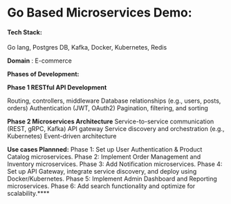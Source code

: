 # **Go Based Microservices Demo:**

#### Tech Stack:
Go lang, Postgres DB, Kafka, Docker, Kubernetes, Redis

**Domain** : E-commerce

**Phases of Development:**

**Phase 1 RESTful API Development**

Routing, controllers, middleware
Database relationships (e.g., users, posts, orders)
Authentication (JWT, OAuth2)
Pagination, filtering, and sorting

**Phase 2 Microservices Architecture**
Service-to-service communication (REST, gRPC, Kafka)
API gateway
Service discovery and orchestration (e.g., Kubernetes)
Event-driven architecture

**Use cases Plannned:**
Phase 1: Set up User Authentication & Product Catalog microservices.
Phase 2: Implement Order Management and Inventory microservices.
Phase 3: Add Notification microservices.
Phase 4: Set up API Gateway, integrate service discovery, and deploy using Docker/Kubernetes.
Phase 5: Implement Admin Dashboard and Reporting microservices.
Phase 6: Add search functionality and optimize for scalability.****
